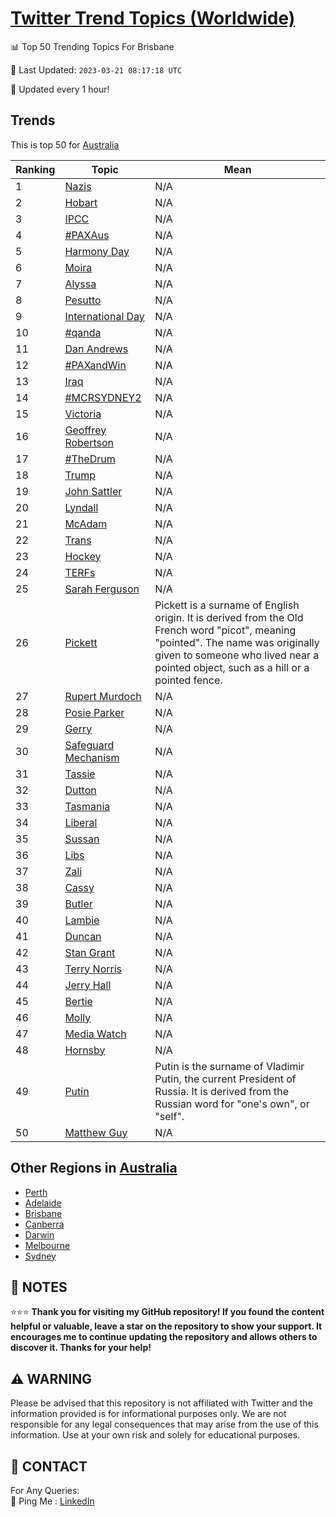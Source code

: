 [Twitter Trend Topics (Worldwide)](https://github.com/ErcinDedeoglu/Twitter-Trend-Topics)
==========


📊 Top 50 Trending Topics For Brisbane

📆 Last Updated: `2023-03-21 08:17:18 UTC`

🔧 Updated every 1 hour!


## Trends

This is top 50 for [Australia](</Australia>)

| Ranking | Topic | Mean |
| ------- | ------------ | ------------ |
| 1 | [Nazis](http://twitter.com/search?q=Nazis) | N/A |
| 2 | [Hobart](http://twitter.com/search?q=Hobart) | N/A |
| 3 | [IPCC](http://twitter.com/search?q=IPCC) | N/A |
| 4 | [#PAXAus](http://twitter.com/search?q=%23PAXAus) | N/A |
| 5 | [Harmony Day](http://twitter.com/search?q=Harmony+Day) | N/A |
| 6 | [Moira](http://twitter.com/search?q=Moira) | N/A |
| 7 | [Alyssa](http://twitter.com/search?q=Alyssa) | N/A |
| 8 | [Pesutto](http://twitter.com/search?q=Pesutto) | N/A |
| 9 | [International Day](http://twitter.com/search?q=International+Day) | N/A |
| 10 | [#qanda](http://twitter.com/search?q=%23qanda) | N/A |
| 11 | [Dan Andrews](http://twitter.com/search?q=Dan+Andrews) | N/A |
| 12 | [#PAXandWin](http://twitter.com/search?q=%23PAXandWin) | N/A |
| 13 | [Iraq](http://twitter.com/search?q=Iraq) | N/A |
| 14 | [#MCRSYDNEY2](http://twitter.com/search?q=%23MCRSYDNEY2) | N/A |
| 15 | [Victoria](http://twitter.com/search?q=Victoria) | N/A |
| 16 | [Geoffrey Robertson](http://twitter.com/search?q=Geoffrey+Robertson) | N/A |
| 17 | [#TheDrum](http://twitter.com/search?q=%23TheDrum) | N/A |
| 18 | [Trump](http://twitter.com/search?q=Trump) | N/A |
| 19 | [John Sattler](http://twitter.com/search?q=John+Sattler) | N/A |
| 20 | [Lyndall](http://twitter.com/search?q=Lyndall) | N/A |
| 21 | [McAdam](http://twitter.com/search?q=McAdam) | N/A |
| 22 | [Trans](http://twitter.com/search?q=Trans) | N/A |
| 23 | [Hockey](http://twitter.com/search?q=Hockey) | N/A |
| 24 | [TERFs](http://twitter.com/search?q=TERFs) | N/A |
| 25 | [Sarah Ferguson](http://twitter.com/search?q=Sarah+Ferguson) | N/A |
| 26 | [Pickett](http://twitter.com/search?q=Pickett) | Pickett is a surname of English origin. It is derived from the Old French word "picot", meaning "pointed". The name was originally given to someone who lived near a pointed object, such as a hill or a pointed fence. |
| 27 | [Rupert Murdoch](http://twitter.com/search?q=Rupert+Murdoch) | N/A |
| 28 | [Posie Parker](http://twitter.com/search?q=Posie+Parker) | N/A |
| 29 | [Gerry](http://twitter.com/search?q=Gerry) | N/A |
| 30 | [Safeguard Mechanism](http://twitter.com/search?q=Safeguard+Mechanism) | N/A |
| 31 | [Tassie](http://twitter.com/search?q=Tassie) | N/A |
| 32 | [Dutton](http://twitter.com/search?q=Dutton) | N/A |
| 33 | [Tasmania](http://twitter.com/search?q=Tasmania) | N/A |
| 34 | [Liberal](http://twitter.com/search?q=Liberal) | N/A |
| 35 | [Sussan](http://twitter.com/search?q=Sussan) | N/A |
| 36 | [Libs](http://twitter.com/search?q=Libs) | N/A |
| 37 | [Zali](http://twitter.com/search?q=Zali) | N/A |
| 38 | [Cassy](http://twitter.com/search?q=Cassy) | N/A |
| 39 | [Butler](http://twitter.com/search?q=Butler) | N/A |
| 40 | [Lambie](http://twitter.com/search?q=Lambie) | N/A |
| 41 | [Duncan](http://twitter.com/search?q=Duncan) | N/A |
| 42 | [Stan Grant](http://twitter.com/search?q=Stan+Grant) | N/A |
| 43 | [Terry Norris](http://twitter.com/search?q=Terry+Norris) | N/A |
| 44 | [Jerry Hall](http://twitter.com/search?q=Jerry+Hall) | N/A |
| 45 | [Bertie](http://twitter.com/search?q=Bertie) | N/A |
| 46 | [Molly](http://twitter.com/search?q=Molly) | N/A |
| 47 | [Media Watch](http://twitter.com/search?q=Media+Watch) | N/A |
| 48 | [Hornsby](http://twitter.com/search?q=Hornsby) | N/A |
| 49 | [Putin](http://twitter.com/search?q=Putin) | Putin is the surname of Vladimir Putin, the current President of Russia. It is derived from the Russian word for "one's own", or "self". |
| 50 | [Matthew Guy](http://twitter.com/search?q=Matthew+Guy) | N/A |



## Other Regions in [Australia](</Australia>)

* [Perth](</Australia/Perth.md>)
* [Adelaide](</Australia/Adelaide.md>)
* [Brisbane](</Australia/Brisbane.md>)
* [Canberra](</Australia/Canberra.md>)
* [Darwin](</Australia/Darwin.md>)
* [Melbourne](</Australia/Melbourne.md>)
* [Sydney](</Australia/Sydney.md>)



## 📝 NOTES

⭐⭐⭐ **Thank you for visiting my GitHub repository! If you found the content helpful or valuable, leave a star on the repository to show your support. It encourages me to continue updating the repository and allows others to discover it. Thanks for your help!**


## ⚠️ WARNING

Please be advised that this repository is not affiliated with Twitter and the information provided is for informational purposes only. We are not responsible for any legal consequences that may arise from the use of this information. Use at your own risk and solely for educational purposes.


## 📨 CONTACT

 For Any Queries:  
            🏓 Ping Me : [LinkedIn](https://www.linkedin.com/in/ercindedeoglu/)

